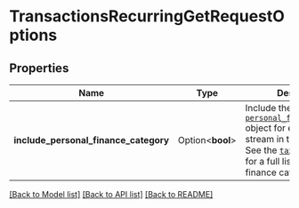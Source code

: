 # TransactionsRecurringGetRequestOptions

## Properties

Name | Type | Description | Notes
------------ | ------------- | ------------- | -------------
**include_personal_finance_category** | Option<**bool**> | Include the [`personal_finance_category`](https://plaid.com/docs/api/products/transactions/#transactions-get-response-transactions-personal-finance-category) object for each transaction stream in the response.  See the [`taxonomy csv file`](https://plaid.com/documents/transactions-personal-finance-category-taxonomy.csv) for a full list of personal finance categories. | [optional][default to false]

[[Back to Model list]](../README.md#documentation-for-models) [[Back to API list]](../README.md#documentation-for-api-endpoints) [[Back to README]](../README.md)


